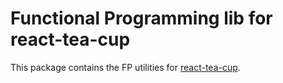 # Functional Programming lib for react-tea-cup

This package contains the FP utilities for [react-tea-cup](https://github.com/vankeisb/react-tea-cup).
